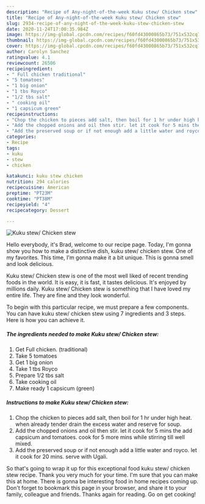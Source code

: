 ```yaml
---
description: "Recipe of Any-night-of-the-week Kuku stew/ Chicken stew"
title: "Recipe of Any-night-of-the-week Kuku stew/ Chicken stew"
slug: 2934-recipe-of-any-night-of-the-week-kuku-stew-chicken-stew
date: 2020-11-24T17:00:35.984Z
image: https://img-global.cpcdn.com/recipes/f60fd43000865b73/751x532cq70/kuku-stew-chicken-stew-recipe-main-photo.jpg
thumbnail: https://img-global.cpcdn.com/recipes/f60fd43000865b73/751x532cq70/kuku-stew-chicken-stew-recipe-main-photo.jpg
cover: https://img-global.cpcdn.com/recipes/f60fd43000865b73/751x532cq70/kuku-stew-chicken-stew-recipe-main-photo.jpg
author: Carolyn Sanchez
ratingvalue: 4.1
reviewcount: 26506
recipeingredient:
- " Full chicken traditional"
- "5 tomatoes"
- "1 big onion"
- "1 tbs Royco"
- "1/2 tbs salt"
- " cooking oil"
- "1 capsicum green"
recipeinstructions:
- "Chop the chicken to pieces add salt, then boil for 1 hr under high heat. when already tender drain the excess water and reserve for soup."
- "Add the chopped onions and oil then stir. let it cook for 5 mins the add capsicum and tomatoes. cook for 5 more mins while stirring till well mixed."
- "Add the preserved soup or if not enough add a little water and royco. let it cook for 20 mins. serve with Ugali."
categories:
- Recipe
tags:
- kuku
- stew
- chicken

katakunci: kuku stew chicken 
nutrition: 294 calories
recipecuisine: American
preptime: "PT23M"
cooktime: "PT38M"
recipeyield: "4"
recipecategory: Dessert

---
```



![Kuku stew/ Chicken stew](https://img-global.cpcdn.com/recipes/f60fd43000865b73/751x532cq70/kuku-stew-chicken-stew-recipe-main-photo.jpg)

Hello everybody, it's Brad, welcome to our recipe page. Today, I'm gonna show you how to make a distinctive dish, kuku stew/ chicken stew. One of my favorites. This time, I'm gonna make it a bit unique. This is gonna smell and look delicious.

Kuku stew/ Chicken stew is one of the most well liked of recent trending foods in the world. It is easy, it is fast, it tastes delicious. It's enjoyed by millions daily. Kuku stew/ Chicken stew is something that I have loved my entire life. They are fine and they look wonderful.




To begin with this particular recipe, we must prepare a few components. You can have kuku stew/ chicken stew using 7 ingredients and 3 steps. Here is how you can achieve it.

<!--inarticleads1-->

##### The ingredients needed to make Kuku stew/ Chicken stew:

1. Get  Full chicken. (traditional)
1. Take 5 tomatoes
1. Get 1 big onion
1. Take 1 tbs Royco
1. Prepare 1/2 tbs salt
1. Take  cooking oil
1. Make ready 1 capsicum (green)




<!--inarticleads2-->

##### Instructions to make Kuku stew/ Chicken stew:

1. Chop the chicken to pieces add salt, then boil for 1 hr under high heat. when already tender drain the excess water and reserve for soup.
1. Add the chopped onions and oil then stir. let it cook for 5 mins the add capsicum and tomatoes. cook for 5 more mins while stirring till well mixed.
1. Add the preserved soup or if not enough add a little water and royco. let it cook for 20 mins. serve with Ugali.




So that's going to wrap it up for this exceptional food kuku stew/ chicken stew recipe. Thank you very much for your time. I'm sure that you can make this at home. There is gonna be interesting food in home recipes coming up. Don't forget to bookmark this page in your browser, and share it to your family, colleague and friends. Thanks again for reading. Go on get cooking!
